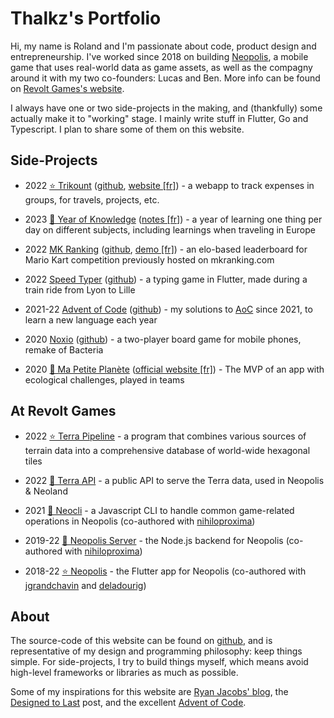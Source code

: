 # Thalkz's Portfolio

Hi, my name is Roland and I'm passionate about code, product design and entrepreneurship. I've worked since 2018 on building [Neopolis](https://neopolis.io), a mobile game that uses real-world data as game assets, as well as  the compagny around it with my two co-founders: Lucas and Ben. More info can be found on [Revolt Games's website](https://revoltgames.io).

I always have one or two side-projects in the making, and (thankfully) some actually make it to "working" stage. I mainly write stuff in Flutter, Go and Typescript. I plan to share some of them on this website.

## Side-Projects

* 2022 [⭐️ Trikount](/pages/trikount) ([github](https://github.com/thalkz/trikount), [website [fr]](https://trikount.com)) - a webapp to track expenses in groups, for travels, projects, etc.

* 2023 [🚧 Year of Knowledge](/pages/yearofknowledge) ([notes [fr]](#)) - a year of learning one thing per day on different subjects, including learnings when traveling in Europe

* 2022 [MK Ranking](/pages/mkranking) ([github](https://github.com/thalkz/mkranking), [demo [fr]](https://mkranking.thalkz.com)) - an elo-based leaderboard for Mario Kart competition previously hosted on mkranking.com

* 2022 [Speed Typer](/pages/speedtyper) ([github](https://github.com/thalkz/speed_typer)) - a typing game in Flutter, made during a train ride from Lyon to Lille

* 2021-22 [Advent of Code](/pages/adventofcode) ([github](https://github.com/thalkz/advent_of_code)) - my solutions to [AoC](https://adventofcode.com) since 2021, to learn a new language each year

* 2020 [Noxio](/pages/noxio) ([github](https://github.com/thalkz/noxio)) - a two-player board game for mobile phones, remake of Bacteria

* 2020 [🚧 Ma Petite Planète](/pages/mpp) ([official website [fr]](https://mapetiteplanete.org)) - The MVP of an app with ecological challenges, played in teams

## At Revolt Games

* 2022 [⭐️ Terra Pipeline](/pages/terra) - a program that combines various sources of terrain data into a comprehensive database of world-wide hexagonal tiles

* 2022 [🚧 Terra API](/pages/terra) - a public API to serve the Terra data, used in Neopolis & Neoland

* 2021 [🚧 Neocli](/pages/neocli) - a Javascript CLI to handle common game-related operations in Neopolis (co-authored with [nihiloproxima](https://github.com/nihiloproxima))

* 2019-22 [🚧 Neopolis Server](/pages/neopolis) - the Node.js backend for Neopolis (co-authored with [nihiloproxima](https://github.com/nihiloproxima))

* 2018-22 [⭐️ Neopolis](/pages/neopolis) - the Flutter app for Neopolis (co-authored with [jgrandchavin](https://github.com/jgrandchavin) and [deladourig](https://github.com/deladourig))

## About

The source-code of this website can be found on [github](https://github.com/thalkz), and is representative of my design and programming philosophy: keep things simple. For side-projects, I try to build things myself, which means avoid high-level frameworks or libraries as much as possible. 

Some of my inspirations for this website are [Ryan Jacobs' blog](https://blog.notryan.com/), the [Designed to Last](https://jeffhuang.com/designed_to_last/) post, and the excellent [Advent of Code](https://adventofcode.com).
